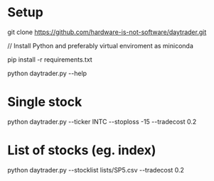 # Setup

git clone https://github.com/hardware-is-not-software/daytrader.git

// Install Python and preferably virtual enviroment as miniconda

pip install -r requirements.txt

python daytrader.py --help

# Single stock
python daytrader.py --ticker INTC --stoploss -15 --tradecost 0.2

# List of stocks (eg. index)
python daytrader.py --stocklist lists/SP5.csv --tradecost 0.2
